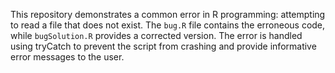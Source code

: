 This repository demonstrates a common error in R programming: attempting to read a file that does not exist. The `bug.R` file contains the erroneous code, while `bugSolution.R` provides a corrected version. The error is handled using tryCatch to prevent the script from crashing and provide informative error messages to the user.